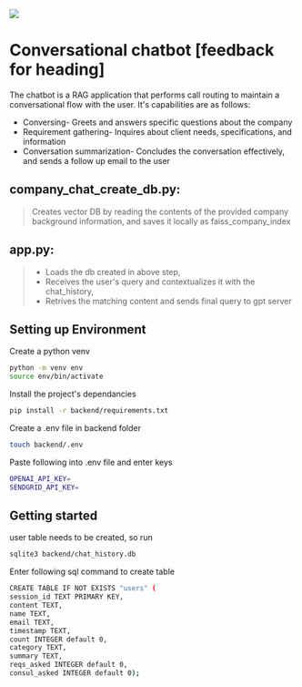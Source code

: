 [![](https://billionapps.net/wp-content/uploads/2023/11/BillionApps.svg)](https://billionapps.net/)

# Conversational chatbot [feedback for heading]
The chatbot is a RAG application that performs call routing to maintain a conversational flow with the user. 
It's capabilities are as follows:
- Conversing- Greets and answers specific questions about the company
- Requirement gathering- Inquires about client needs, specifications, and information
- Conversation summarization- Concludes the conversation effectively, and sends a follow up email to the user

## company_chat_create_db.py:
> Creates vector DB by reading the contents of the provided company background information, and saves it locally as faiss_company_index

## app.py:
>- Loads the db created in above step,
>- Receives the user's query and contextualizes it with the chat_history, 
>- Retrives the matching content and sends final query to gpt server

## Setting up Environment 
Create a python venv
```bash
python -m venv env
source env/bin/activate
```
Install the project's dependancies
```bash
pip install -r backend/requirements.txt
```
Create a .env file in backend folder 
```bash
touch backend/.env
```
Paste following into .env file and enter keys
```bash
OPENAI_API_KEY=
SENDGRID_API_KEY=
```

## Getting started 
user table needs to be created, so run 
```bash
sqlite3 backend/chat_history.db
```
Enter following sql command to create table
```bash
CREATE TABLE IF NOT EXISTS "users" (
session_id TEXT PRIMARY KEY,
content TEXT,
name TEXT,
email TEXT,
timestamp TEXT,
count INTEGER default 0,
category TEXT,
summary TEXT,
reqs_asked INTEGER default 0,
consul_asked INTEGER default 0);
```




